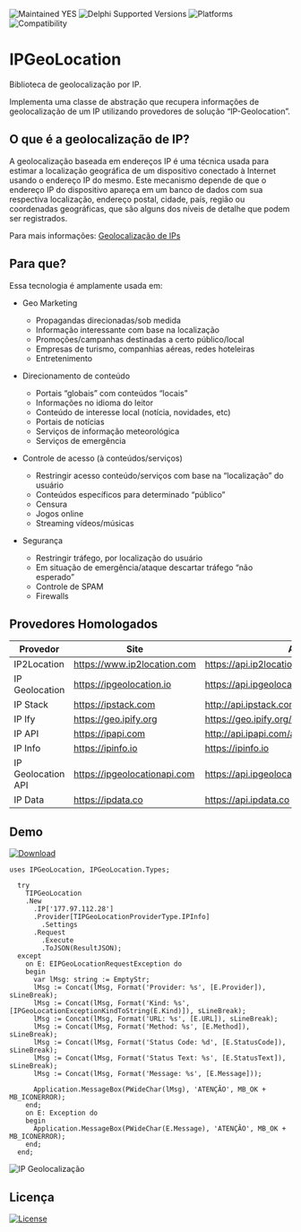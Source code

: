 ![Maintained YES](https://img.shields.io/badge/Maintained%3F-yes-green.svg)
![Delphi Supported Versions](https://img.shields.io/badge/Delphi%20Supported%20Versions-XE%20and%20ever-blue.svg)
![Platforms](https://img.shields.io/badge/Platforms-Win32%20and%20Win64-red.svg)
![Compatibility](https://img.shields.io/badge/Compatibility-VCL,%20Firemonkey,%20DataSnap%20-brightgreen.svg)

# IPGeoLocation

Biblioteca de geolocalização por IP.

Implementa uma classe de abstração que recupera informações de geolocalização de um IP utilizando provedores de solução “IP-Geolocation”.

## O que é a geolocalização de IP?

A geolocalização baseada em endereços IP é uma técnica usada para estimar a localização geográfica de um dispositivo conectado à Internet usando o endereço IP do mesmo.  Este mecanismo depende de que o endereço IP do dispositivo apareça em um banco de dados com sua respectiva localização, endereço postal, cidade, país, região ou coordenadas geográficas, que são alguns dos níveis de detalhe que podem ser registrados.

Para mais informações: [Geolocalização de IPs](https://www.lacnic.net/3107/3/lacnic/geolocalizac%C3%A3o-de-ips)

## Para que?

Essa tecnologia é amplamente usada em:

* Geo Marketing
  * Propagandas direcionadas/sob medida
  * Informação interessante com base na localização
  * Promoções/campanhas destinadas a certo público/local
  * Empresas de turismo, companhias aéreas, redes hoteleiras
  * Entretenimento
  
* Direcionamento de conteúdo
  * Portais “globais” com conteúdos “locais”
  * Informações no idioma do leitor
  * Conteúdo de interesse local (notícia, novidades, etc)
  * Portais de notícias
  * Serviços de informação meteorológica
  * Serviços de emergência
  
* Controle de acesso (à conteúdos/serviços)
  * Restringir acesso conteúdo/serviços com base na “localização” do usuário
  * Conteúdos específicos para determinado “público”
  * Censura
  * Jogos online
  * Streaming vídeos/músicas

* Segurança
  * Restringir tráfego, por localização do usuário
  * Em situação de emergência/ataque descartar tráfego “não esperado”
  * Controle de SPAM
  * Firewalls

## Provedores Homologados

| Provedor | Site | API |
|---|---|---|
| IP2Location | https://www.ip2location.com | https://api.ip2location.com/v2 |
| IP Geolocation | https://ipgeolocation.io | https://api.ipgeolocation.io/ipgeo |
| IP Stack  | https://ipstack.com | http://api.ipstack.com |
| IP Ify | https://geo.ipify.org | https://geo.ipify.org/api/v1 |
| IP API | https://ipapi.com | http://api.ipapi.com/api |
| IP Info | https://ipinfo.io | https://ipinfo.io |
| IP Geolocation API | https://ipgeolocationapi.com | https://api.ipgeolocationapi.com/geolocate |
| IP Data | https://ipdata.co | https://api.ipdata.co |

## Demo
[![Download](https://img.shields.io/badge/Download-Demo.zip-orange.svg)](https://github.com/antoniojmsjr/IPGeoLocation/files/3775350/Demo.zip)

```delphi
uses IPGeoLocation, IPGeoLocation.Types;
```

```delphi
  try
    TIPGeoLocation
    .New
      .IP['177.97.112.28']
      .Provider[TIPGeoLocationProviderType.IPInfo]
        .Settings
      .Request
        .Execute
        .ToJSON(ResultJSON);
  except
    on E: EIPGeoLocationRequestException do
    begin
      var lMsg: string := EmptyStr;
      lMsg := Concat(lMsg, Format('Provider: %s', [E.Provider]), sLineBreak);
      lMsg := Concat(lMsg, Format('Kind: %s', [IPGeoLocationExceptionKindToString(E.Kind)]), sLineBreak);
      lMsg := Concat(lMsg, Format('URL: %s', [E.URL]), sLineBreak);
      lMsg := Concat(lMsg, Format('Method: %s', [E.Method]), sLineBreak);
      lMsg := Concat(lMsg, Format('Status Code: %d', [E.StatusCode]), sLineBreak);
      lMsg := Concat(lMsg, Format('Status Text: %s', [E.StatusText]), sLineBreak);
      lMsg := Concat(lMsg, Format('Message: %s', [E.Message]));

      Application.MessageBox(PWideChar(lMsg), 'ATENÇÃO', MB_OK + MB_ICONERROR);
    end;
    on E: Exception do
    begin
      Application.MessageBox(PWideChar(E.Message), 'ATENÇÃO', MB_OK + MB_ICONERROR);
    end;
  end;
```
![IP Geolocalização](https://user-images.githubusercontent.com/20980984/67627133-0e618680-f82d-11e9-9594-2d71a621daa4.png)

## Licença
[![License](https://img.shields.io/badge/license-Apache%202-blue.svg)](https://github.com/antoniojmsjr/IPGeoLocation/blob/master/LICENSE)
